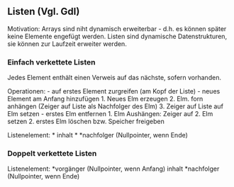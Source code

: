 ## Listen (Vgl. GdI)

Motivation: Arrays sind niht dynamisch erweiterbar - d.h. es können später keine Elemente engefügt werden.
Listen sind dynamische Datenstrukturen, sie können zur Laufzeit erweiter werden.

### Einfach verkettete Listen

Jedes Element enthält einen Verweis auf das nächste, sofern vorhanden.

Operationen:
	- auf erstes Element zurgreifen (am Kopf der Liste)
	- neues Element am Anfang hinzufügen
	  1. Neues Elm erzeugen
	  2. Elm. forn anhängen (Zeiger auf Liste als Nachfolger des Elm)
	  3. Zeiger auf Liste auf Elm setzen
	- erstes Elm entfernen
	  1. Elm Aushängen: Zeiger auf 2. Elm setzen
	  2. erstes Elm löschen bzw. Speicher freigeben

Listenelement:
	* inhalt
	* *nachfolger (Nullpointer, wenn Ende)

### Doppelt verkettete Listen

Listenelement:
	*vorgänger (Nullpointer, wenn Anfang)
	inhalt
	*nachfolger (Nullpointer, wenn Ende)

